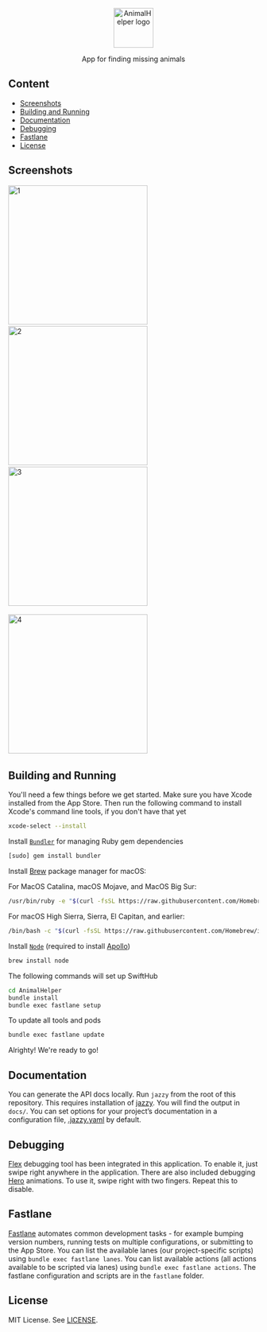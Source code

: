<p align="center">
  <img src="https://github.com/Lon03/SocialAnimalHelper/blob/main/screenshots/app_logo.svg" alt="AnimalHelper logo" height="80" >
</p>

<p align="center">
    App for finding missing animals
</p>

## Content
- [Screenshots](#screenshots)
- [Building and Running](#building-and-running)
- [Documentation](#documentation)
- [Debugging](#debugging)
- [Fastlane](#fastlane)
- [License](#license)

## Screenshots

<img alt="1" src="https://github.com/Lon03/SocialAnimalHelper/blob/main/screenshots/1.png?raw=true" width="280">&nbsp;
<img alt="2" src="https://github.com/Lon03/SocialAnimalHelper/blob/main/screenshots/2.png?raw=true" width="280">&nbsp;
<img alt="3" src="https://github.com/Lon03/SocialAnimalHelper/blob/main/screenshots/3.png?raw=true" width="280">&nbsp;

<img alt="4" src="https://github.com/Lon03/SocialAnimalHelper/blob/main/screenshots/4.png?raw=true" width="280">&nbsp;

## Building and Running

You'll need a few things before we get started. 
Make sure you have Xcode installed from the App Store. 
Then run the following command to install Xcode's command line tools, if you don't have that yet
```sh
xcode-select --install
```

Install [`Bundler`](https://bundler.io) for managing Ruby gem dependencies
```sh
[sudo] gem install bundler
```

Install [Brew](https://github.com/Homebrew/brew) package manager for macOS:

For MacOS Catalina, macOS Mojave, and MacOS Big Sur:
```sh
/usr/bin/ruby -e "$(curl -fsSL https://raw.githubusercontent.com/Homebrew/install/master/install)"
```

For macOS High Sierra, Sierra, El Capitan, and earlier:
```sh
/bin/bash -c "$(curl -fsSL https://raw.githubusercontent.com/Homebrew/install/master/install.sh)"
```

Install [`Node`](https://nodejs.org/en/) (required to install [Apollo](https://github.com/apollographql/apollo-ios))
```sh
brew install node
```

The following commands will set up SwiftHub
```sh
cd AnimalHelper
bundle install
bundle exec fastlane setup
```

To update all tools and pods
```sh
bundle exec fastlane update
```

Alrighty! We're ready to go!

## Documentation
You can generate the API docs locally. Run `jazzy` from the root of this repository. This requires installation of [jazzy](https://github.com/realm/jazzy/). You will find the output in `docs/`. You can set options for your project’s documentation in a configuration file, [.jazzy.yaml](https://github.com/Lon03/SocialAnimalHelper/blob/main/.jazzy.yaml) by default.

## Debugging
[Flex](https://github.com/Flipboard/FLEX) debugging tool has been integrated in this application. To enable it, just swipe right anywhere in the application.
There are also included debugging [Hero](https://github.com/HeroTransitions/Hero) animations. To use it, swipe right with two fingers. Repeat this to disable.

## Fastlane

[Fastlane](https://fastlane.tools) automates common development tasks - for example bumping version numbers, running tests on multiple configurations, or submitting to the App Store. You can list the available lanes (our project-specific scripts) using `bundle exec fastlane lanes`. You can list available actions (all actions available to be scripted via lanes) using `bundle exec fastlane actions`. The fastlane configuration and scripts are in the `fastlane` folder.

## License
MIT License. See [LICENSE]().

